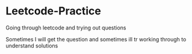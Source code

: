 # Leetcode-Practice
Going through leetcode and trying out questions

Sometimes I will get the question and sometimes ill tr working through to understand solutions
